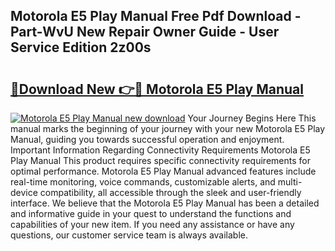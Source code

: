 ## Motorola E5 Play Manual Free Pdf Download - Part-WvU New Repair Owner Guide - User Service Edition 2z00s

# <h2><a href="http://cf10178.oget.top/?id=Motorola+E5+Play+Manual">🔗Download New 👉🔴 Motorola E5 Play Manual</a></h2>

[![Motorola E5 Play Manual new download](https://i.imgur.com/5g1atiW.png)](http://cf10178.oget.top/?id=Motorola+E5+Play+Manual)
Your Journey Begins Here This manual marks the beginning of your journey with your new Motorola E5 Play Manual, guiding you towards successful operation and enjoyment. Important Information Regarding Connectivity Requirements Motorola E5 Play Manual This product requires specific connectivity requirements for optimal performance. Motorola E5 Play Manual advanced features include real-time monitoring, voice commands, customizable alerts, and multi-device compatibility, all accessible through the sleek and user-friendly interface. We believe that the Motorola E5 Play Manual has been a detailed and informative guide in your quest to understand the functions and capabilities of your new item. If you need any assistance or have any questions, our customer service team is always available.
